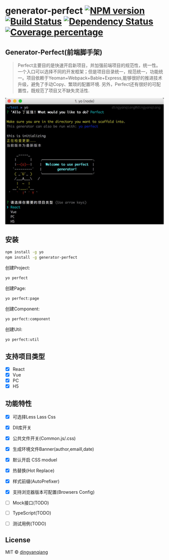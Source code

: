 # generator-perfect [![NPM version][npm-image]][npm-url] [![Build Status][travis-image]][travis-url] [![Dependency Status][daviddm-image]][daviddm-url] [![Coverage percentage][coveralls-image]][coveralls-url]

## Generator-Perfect(前端脚手架)

> Perfect主要目的是快速开启新项目，并加强前端项目的规范性，统一性。一个入口可以选择不同的开发框架；但是项目目录统一，规范统一，功能统一。项目依赖于Yeoman+Webpack+Bable+Express,能够很好的推进技术升级，避免了手动Copy、繁琐的配置环境. 另外，Perfect还有很好的可配置性，既规范了项目又不缺失灵活性.


![image](./screenshot.jpg)

## 安装

```bash
npm install -g yo
npm install -g generator-perfect
```

创建Project:
```bash
yo perfect
```
创建Page:
```bash
yo perfect:page
```
创建Component:
```bash
yo perfect:component
```
创建Util:
```bash
yo perfect:util
```

## 支持项目类型
 * [X] React
 * [X] Vue
 * [X] PC
 * [X] H5

## 功能特性

* [X] 可选择Less Lass Css
* [X] Dll库开关
* [X] 公共文件开关(Common.js/.css)
* [X] 生成环境文件Banner(author,emaill,date)
* [X] 默认开启 CSS moduel
* [X] 热替换(Hot Replace)
* [X] 样式前缀(AutoPrefixer)
* [X] 支持浏览器版本可配置(Browsers Config)
* [ ] Mock接口(TODO)
* [ ] TypeScript(TODO)
* [ ] 测试用例(TODO)


## License

MIT © [dingyanqiang](https://github.com/dingyanqiang)


[npm-image]: https://badge.fury.io/js/generator-perfect.svg
[npm-url]: https://npmjs.org/package/generator-perfect
[travis-image]: https://travis-ci.org/dingyanqiang/generator-perfect.svg?branch=master
[travis-url]: https://travis-ci.org/dingyanqiang/generator-perfect
[daviddm-image]: https://david-dm.org/dingyanqiang/generator-perfect.svg?theme=shields.io
[daviddm-url]: https://david-dm.org/dingyanqiang/generator-perfect
[coveralls-image]: https://coveralls.io/repos/dingyanqiang/generator-perfect/badge.svg
[coveralls-url]: https://coveralls.io/r/dingyanqiang/generator-perfect